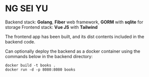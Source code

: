 # NG SEI YU

Backend stack: **Golang**, **Fiber** web framework, **GORM** with **sqlite** for storage
Frontend stack: **Vue JS** with **Tailwind**

The frontend app has been built, and its dist contents included in the backend code.

Can optionally deploy the backend as a docker container using the commands below in the backend directory:

```
docker build -t books .
docker run -d -p 8080:8080 books
```
